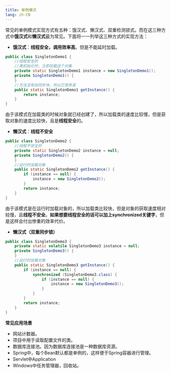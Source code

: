 ```yaml
---
title: 单例模式
lang: zh-CN
---
```


常见的单例模式实现方式有五种：饿汉式、懒汉式、双重检测锁式。而在这三种方式中**饿汉式**和**懒汉式**最为常见。下面将一一列举这三种方式的实现方法：

- **饿汉式**：**线程安全，调用效率高**。但是不能延时加载。

```java
public class SingletonDemo1 {
    //线程安全的
    //类初始化时，立即加载这个对象
    private static SingletonDemo1 instance = new SingletonDemo1();
    private SingletonDemo1() {
    }
    //方法没有加同步块，所以它效率高
    public static SingletonDemo1 getInstance() {
        return instance;
    }
}
```

由于该模式在加载类的时候对象就已经创建了，所以加载类的速度比较慢，但是获取对象的速度比较快，且是**线程安全**的。

- **懒汉式**：**线程不安全**

```java
public class SingletonDemo2 {
    //线程不安全的
    private static SingletonDemo2 instance = null;
    private SingletonDemo2() {
    }
    //运行时加载对象
    public static SingletonDemo2 getInstance() {
        if (instance == null) {
            instance = new SingletonDemo2();
        }
        return instance;
    }
}
```

由于该模式是在运行时加载对象的，所以加载类比较快，但是对象的获取速度相对较慢，且**线程不安全**。**如果想要线程安全的话可以加上synchronized关键字**，但是这样会付出惨重的效率代价。

- **懒汉式（双重同步锁）**

```java
public class SingletonDemo3 {
    private static volatile SingletonDemo3 instance = null;
    private SingletonDemo3() {
    }
    //运行时加载对象
    public static SingletonDemo3 getInstance() {
        if (instance == null) {
            synchronized (SingletonDemo3.class) {
                if (instance == null) {
                    instance = new SingletonDemo3();
                }
            }
        }
        return instance;
    }
}
```



**常见应用场景**

- 网站计数器。
- 项目中用于读取配置文件的类。
- 数据库连接池。因为数据库连接池是一种数据库资源。
- Spring中，每个Bean默认都是单例的，这样便于Spring容器进行管理。
- Servlet中Application
- Windows中任务管理器，回收站。

